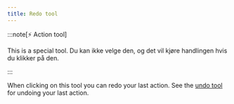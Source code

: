 ```yaml
---
title: Redo tool
---
```


:::note[⚡ Action tool]

This is a special tool.
Du kan ikke velge den, og det vil kjøre handlingen hvis du klikker på den.

:::

When clicking on this tool you can redo your last action.
See the [undo tool](../undo) for undoing your last action.
